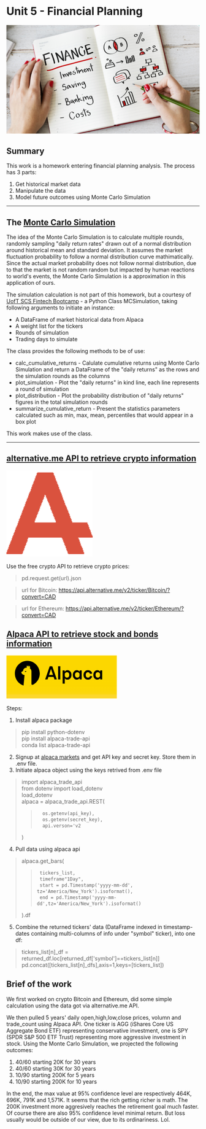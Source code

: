 # Unit 5 - Financial Planning

![Financial Planner](Images/financial-planner.png)

## Summary

This work is a homework entering financial planning analysis. The process has 3 parts:
1. Get historical market data
2. Manipulate the data
3. Model future outcomes using Monte Carlo Simulation 

---

## The [Monte Carlo Simulation](https://www.investopedia.com/terms/m/montecarlosimulation.asp)

The idea of the Monte Carlo Simulation is to calculate multiple rounds, randomly sampling "daily return rates" drawn out of a normal distribution around historical mean and standard deviation. It assumes the market fluctuation probability to follow a normal distribution curve mathimatically. Since the actual market probability does not follow normal distribution, due to that the market is not random random but impacted by human reactions to world's events, the Monte Carlo Simulation is a approximation in this application of ours.

The simulation calculation is not part of this homework, but a courtesy of [UofT SCS Fintech Bootcamp](https://bootcamp.learn.utoronto.ca/fintech/landing/?s=Google-Brand&pkw=%2Bu%20%2Bof%20%2Bt%20%2Bfintech&pcrid=656377915803&pmt=b&utm_source=google&utm_medium=cpc&utm_campaign=GGL%7CUNIVERSITY-OF-TORONTO%7CSEM%7CFINTECH%7C-%7COFL%7CTIER-1%7CALL%7CBRD%7CBMM%7CCore%7CGeneral&utm_term=%2Bu%20%2Bof%20%2Bt%20%2Bfintech&s=google&k=%2Bu%20%2Bof%20%2Bt%20%2Bfintech&utm_adgroupid=106469468377&utm_locationphysicalms=9000942&utm_matchtype=b&utm_network=g&utm_device=c&utm_content=656377915803&utm_placement=&gad=1&gclid=Cj0KCQjw1rqkBhCTARIsAAHz7K0yOYTbFIASPaTuRhhDs7EGyXiLAfBXK8VKAxWmH1fonsmkKzVo3zgaAhQhEALw_wcB&gclsrc=aw.ds.) - a Python Class MCSimulation, taking following arguments to initiate an instance:

* A DataFrame of market historical data from Alpaca
* A weight list for the tickers
* Rounds of simulation
* Trading days to simulate

The class provides the following methods to be of use:
* calc_cumulative_returns - Calulate cumulative returns using Monte Carlo Simulation and return a DataFrame of the "daily returns" as the rows and the simulation rounds as the columns
* plot_simulation - Plot the "daily returns" in kind line, each line represents a round of simulation
* plot_distribution - Plot the probability distribution of "daily returns" figures in the total simulation rounds
* summarize_cumulative_return - Present the statistics parameters calculated such as min, max, mean, percentiles that would appear in a box plot

This work makes use of the class.

---

## [alternative.me API to retrieve crypto information](https://alternative.me/crypto/)

[![Free Crypto API Documentation](Images/alternative.me.png)](https://alternative.me/crypto/api/)

Use the free crypto API to retrieve crypto prices:
>   pd.request.get(url).json

>   url for Bitcoin: https://api.alternative.me/v2/ticker/Bitcoin/?convert=CAD

>   url for Ethereum: https://api.alternative.me/v2/ticker/Ethereum/?convert=CAD

## [Alpaca API to retrieve stock and bonds information](https://alpaca.markets/)

[![alpaca](Images/alpaca.png)](https://alpaca.markets/docs/)

Steps:
1. Install alpaca package
>   pip install python-dotenv\
>   pip install alpaca-trade-api\
>   conda list alpaca-trade-api
2. Signup at [alpaca markets](https://app.alpaca.markets/login) and get API key and secret key. Store them in .env file.
3. Initiate alpaca object using the keys retrived from .env file
>   import alpaca_trade_api   
>   from dotenv import load_dotenv\
>   load_dotenv\
>   alpaca = alpaca_trade_api.REST(
>>       os.getenv(api_key),
>>       os.getenv(secret_key),
>>       api.verson='v2
>   )
4. Pull data using alpaca api
>   alpaca.get_bars(
>>      tickers_list,
>>      timeframe"1Day",
>>      start = pd.Timestamp('yyyy-mm-dd', tz='America/New_York').isoformat(),
>>      end = pd.Timestamp('yyyy-mm-dd',tz='America/New_York').isoformat()
>   ).df
5. Combine the returned tickers' data (DataFrame indexed in timestamp-dates containing multi-columns of info under "symbol" ticker), into one df:
>   tickers_list[n]_df = returned_df.loc[returned_df['symbol']==tickers_list[n]]
>   pd.concat([tickers_list[n]_dfs],axis=1,keys=[tickers_list])

## Brief of the work

We first worked on crypto Bitcoin and Ethereum, did some simple calculation using the data got via alternative.me API.

We then pulled 5 years' daily open,high,low,close prices, volumn and trade_count using Alpaca API. One ticker is AGG (iShares Core US Aggregate Bond ETF) representing conservative investment, one is SPY (SPDR S&P 500 ETF Trust) representing more aggressive investment in stock. Using the Monte Carlo Simulation, we projected the following outcomes:
1. 40/60 starting 20K for 30 years
2. 40/60 starting 30K for 30 years
3. 10/90 starting 200K for 5 years
4. 10/90 starting 200K for 10 years

In the end, the max value at 95% confidence level are respectively 464K, 696K, 791K and 1,571K. It seems that the rich getting richer is math. The 200K investment more aggresively reaches the retirement goal much faster. Of course there are also 95% confidence level minimal return. But loss usually would be outside of our view, due to its ordinariness. Lol. 

